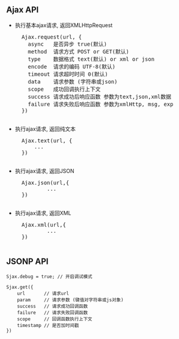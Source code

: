 ## Ajax API

+ 执行基本ajax请求, 返回XMLHttpRequest
	<pre>
	Ajax.request(url, {
	  async   是否异步 true(默认)
	  method  请求方式 POST or GET(默认)
	  type	  数据格式 text(默认) or xml or json
	  encode  请求的编码 UTF-8(默认)
	  timeout 请求超时时间 0(默认)
	  data	  请求参数 (字符串或json)
	  scope   成功回调执行上下文
	  success 请求成功后响应函数 参数为text,json,xml数据
	  failure 请求失败后响应函数 参数为xmlHttp, msg, exp
	})
	</pre>
	
+ 执行ajax请求, 返回纯文本
	<pre>
	Ajax.text(url, {
		...
	})
	</pre>
	
+ 执行ajax请求, 返回JSON
	<pre>
	Ajax.json(url,{
			...
	})
	</pre>
	
+ 执行ajax请求, 返回XML
	<pre>
	Ajax.xml(url,{
			...
	})
	</pre>
	
## JSONP API
	Sjax.debug = true; // 开启调试模式
	
	Sjax.get({
		url	      // 请求url 
		param	  // 请求参数 (键值对字符串或js对象)
		success   // 请求成功回调函数
		failure   // 请求失败回调函数
		scope	  // 回调函数执行上下文
		timestamp // 是否加时间戳
	})
